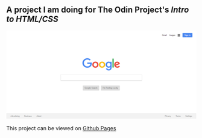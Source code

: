 ## A project I am doing for The Odin Project's _Intro to HTML/CSS_ 
![google homepage](https://raw.githubusercontent.com/suavesona/google-homepage/master/google.PNG)

This project can be viewed on  [Github Pages](https://suavesona.github.io/google-homepage/)
